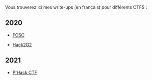 Vous trouverez ici mes write-ups (en français) pour différents CTFS :

## 2020

* [FCSC](./2020/FCSC/)

* [Hack2G2](./2020/H2G2/)

  

## 2021

- [P'Hack CTF](./2021/phack/README.md)

